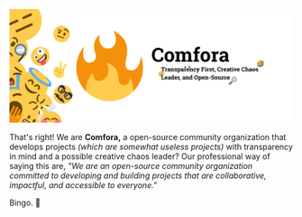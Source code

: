 ![Comfora Banner](https://github.com/Comfora/.github/blob/ac5e0cfbad940bb8fee9ce681987e745873c50f1/Comfora%20Banner.png)

That's right! We are **Comfora,** a open-source community organization that develops projects _(which are somewhat useless projects)_ with transparency in mind and a possible creative chaos leader?
Our professional way of saying this are, *"We are an open-source community organization committed to developing and building projects that are collaborative, impactful, and accessible to everyone."*

Bingo. 💯
